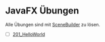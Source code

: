# JavaFX Übungen

Alle Übungen sind mit [SceneBuilder](https://gluonhq.com) zu lösen.

- [ ] [201_HelloWorld](201-HelloWorld/README.md)
